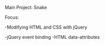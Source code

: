 Main Project: Snake

Focus:

-Modifying HTML and CSS with jQuery

-jQuery event binding
-HTML data-attributes

